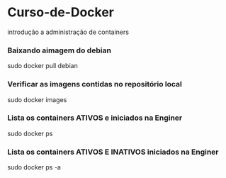 # Curso-de-Docker
introdução a administração de containers 

<h3>Baixando aimagem do debian</h3>
sudo docker pull debian

<h3>Verificar as imagens contidas no repositório local</h3>
sudo docker images

<h3>Lista os containers ATIVOS e iniciados na Enginer</h3>
sudo docker ps

<h3>Lista os containers ATIVOS E INATIVOS iniciados na Enginer</h3>
sudo docker ps -a

